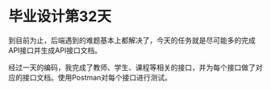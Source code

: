 # 毕业设计第32天

到目前为止，后端遇到的难题基本上都解决了，今天的任务就是尽可能多的完成API接口并生成API接口文档。

经过一天的编码，我完成了教师、学生、课程等相关的接口，并为每个接口做了对应的接口文档。使用Postman对每个接口进行测试。


